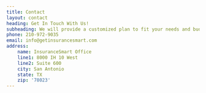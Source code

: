 ```yaml
---
title: Contact
layout: contact
heading: Get In Touch With Us!
subheading: We will provide a customized plan to fit your needs and budget.
phone: 210-972-9035
email: info@getinsurancesmart.com
address:
    name: InsuranceSmart Office
    line1: 8000 IH 10 West
    line2: Suite 600
    city: San Antonio
    state: TX
    zip: '78023'
---
```

